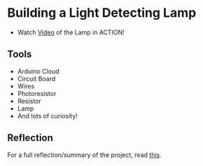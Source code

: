 # Building a Light Detecting Lamp

* Watch [Video](https://www.youtube.com/shorts/W2UPwvHguxg) of the Lamp in ACTION!

## Tools

* Arduino Cloud
* Circuit Board
* Wires
* Photoresistor
* Resistor
* Lamp
* And lots of curiosity!

## Reflection
For a full reflection/summary of the project, read [this](https://twitter.com/jdcampolargo/status/1553581226505781248).
